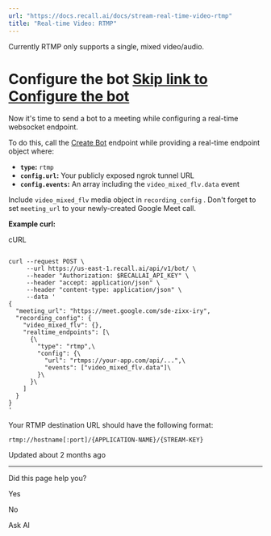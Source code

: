 ```yaml
---
url: "https://docs.recall.ai/docs/stream-real-time-video-rtmp"
title: "Real-time Video: RTMP"
---
```


Currently RTMP only supports a single, mixed video/audio.

# Configure the bot   [Skip link to Configure the bot](https://docs.recall.ai/docs/stream-real-time-video-rtmp\#configure-the-bot)

Now it's time to send a bot to a meeting while configuring a real-time websocket endpoint.

To do this, call the [Create Bot](https://docs.recall.ai/reference/bot_create) endpoint while providing a real-time endpoint object where:

- **`type`:** `rtmp`
- **`config.url`:** Your publicly exposed ngrok tunnel URL
- **`config.events`:** An array including the `video_mixed_flv.data` event

Include `video_mixed_flv` media object in `recording_config` . Don't forget to set `meeting_url` to your newly-created Google Meet call.

**Example curl:**

cURL

```rdmd-code lang-curl theme-light

curl --request POST \
     --url https://us-east-1.recall.ai/api/v1/bot/ \
     --header "Authorization: $RECALLAI_API_KEY" \
     --header "accept: application/json" \
     --header "content-type: application/json" \
     --data '
{
  "meeting_url": "https://meet.google.com/sde-zixx-iry",
  "recording_config": {
    "video_mixed_flv": {},
    "realtime_endpoints": [\
      {\
        "type": "rtmp",\
        "config": {\
          "url": "rtmps://your-app.com/api/...",\
          "events": ["video_mixed_flv.data"]\
        }\
      }\
    ]
  }
}
'

```

Your RTMP destination URL should have the following format:

`rtmp://hostname[:port]/{APPLICATION-NAME}/{STREAM-KEY}`

Updated about 2 months ago

* * *

Did this page help you?

Yes

No

Ask AI